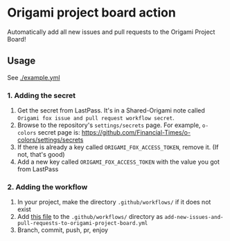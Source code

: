 # Origami project board action

Automatically add all new issues and pull requests to the Origami Project Board!

## Usage

See [./example.yml](./example.yml)

### 1. Adding the secret
1. Get the secret from LastPass. It's in a Shared-Origami note called `Origami fox issue and pull request workflow secret`.
2. Browse to the repository's `settings/secrets` page. For example, `o-colors` secret page is: https://github.com/Financial-Times/o-colors/settings/secrets
3. If there is already a key called `ORIGAMI_FOX_ACCESS_TOKEN`, remove it. (If not, that's good)
4. Add a new key called `ORIGAMI_FOX_ACCESS_TOKEN` with the value you got from LastPass

### 2. Adding the workflow
1. In your project, make the directory `.github/workflows/` if it does not exist
2. Add [this file](./example.yml) to the `.github/workflows/` directory as `add-new-issues-and-pull-requests-to-origami-project-board.yml`
3. Branch, commit, push, pr, enjoy
